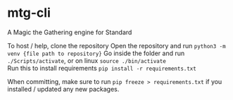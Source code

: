 # mtg-cli
A Magic the Gathering engine for Standard

To host / help, clone the repository
Open the repository and run `python3 -m venv {file path to repository}`
Go inside the folder and run `./Scripts/activate`, or on linux `source ./bin/activate`
<br />
Run this to install requirements `pip install -r requirements.txt`

When committing, make sure to run `pip freeze > requirements.txt` if you installed / updated any new packages.
